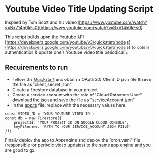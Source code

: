 # Youtube Video Title Updating Script

Inspired by Tom Scott and his video [https://www.youtube.com/watch?v=BxV14h0kFs0](https://www.youtube.com/watch?v=BxV14h0kFs0)

This script builds upon the Youtube API [https://developers.google.com/youtube/v3/quickstart/nodejs](https://developers.google.com/youtube/v3/quickstart/nodejs) to obtain authentication & update one's Youtube video title periodically.

## Requirements to run

* Follow the [Quickstart](https://developers.google.com/youtube/v3/quickstart/nodejs) and obtain a OAuth 2.0 Client ID json file & save the file as "client_secret.json"
* Create a Firestore database in your project
* Create a service account with the role of "Cloud Datastore User", download the json and save the file as "serviceAccount.json"
* In the [app.ts](./source/app.ts) file, replace with the necessary values here:

```
const VIDEO_ID = 'YOUR YOUTUBE VIDEO ID';
const db = new Firestore({
    projectId: 'YOUR PROJECT ID ON GOOGLE CLOUD CONSOLE',
    keyFilename: 'PATH TO YOUR SERVICE_ACCOUNT.JSON FIILE'
});
```

Finally deploy the app to [Appengine](https://cloud.google.com/appengine) and deploy the "cron.yaml" file (responsible for periodic video updates) to the same app engine and you are good to go.
